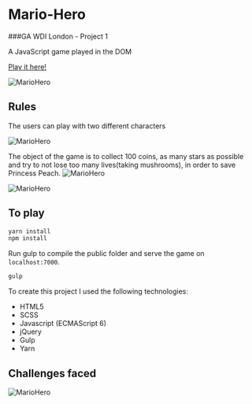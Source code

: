 # Mario-Hero

###GA WDI London - Project 1

A JavaScript game played in the DOM

[Play it here!](https://mario-hero-app.herokuapp.com/ "Here!")

![MarioHero](https://user-images.githubusercontent.com/20437891/32728473-68e2c1b4-c878-11e7-83a4-8543b8768335.png)

## Rules
The users can play with two different characters

![MarioHero](https://user-images.githubusercontent.com/20437891/32728478-713d8dbc-c878-11e7-8e54-4c0fd5e92486.png)

The object of the game is to collect 100 coins, as many stars as possible and try to not lose too many lives(taking mushrooms), in order to save Princess Peach.
![MarioHero](https://user-images.githubusercontent.com/20437891/32728484-76c03cbc-c878-11e7-9642-a7917264777f.png)

![MarioHero](https://user-images.githubusercontent.com/20437891/32728492-7a982e26-c878-11e7-8b5e-b75fecae57a3.png)

## To play



```sh
yarn install
npm install
```

Run gulp to compile the public folder and serve the game on `localhost:7000`.

```sh
gulp
```

To create this project I used the following technologies:

- HTML5
- SCSS
- Javascript (ECMAScript 6)
- jQuery
- Gulp
- Yarn

## Challenges faced


![MarioHero](https://user-images.githubusercontent.com/20437891/32729021-5c92ab16-c87a-11e7-86ca-deb8d8aeff46.png)
